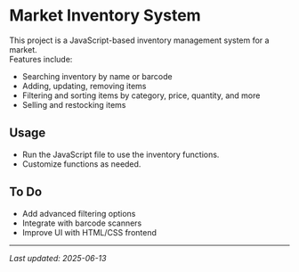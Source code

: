 # Market Inventory System

This project is a JavaScript-based inventory management system for a market.  
Features include:
- Searching inventory by name or barcode
- Adding, updating, removing items
- Filtering and sorting items by category, price, quantity, and more
- Selling and restocking items

## Usage

- Run the JavaScript file to use the inventory functions.
- Customize functions as needed.

## To Do

- Add advanced filtering options
- Integrate with barcode scanners
- Improve UI with HTML/CSS frontend

---

*Last updated: 2025-06-13*